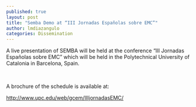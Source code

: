 ```yaml
---
published: true
layout: post
title: "Semba Demo at “III Jornadas Españolas sobre EMC”"
author: lmdiazangulo
categories: Dissemination
---
```

<div class="post-content">
    <p>
        A live presentation of SEMBA will be held at the conference “III Jornadas Españolas sobre EMC” which will be held in the Polytechnical University of Catalonia in Barcelona, Spain.
    </p>
    <br/>
    <p>A brochure of the schedule is available at: </p><a href="http://www.upc.edu/web/gcem/IIIjornadasEMC/">http://www.upc.edu/web/gcem/IIIjornadasEMC/</a>
</div>
